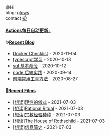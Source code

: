 ###

😄Hi  
blog: [glows](https://glows.github.io)  
contact [📫](duncyun@gmail.com)


<!--
**glows/glows** is a ✨ _special_ ✨ repository because its `README.md` (this file) appears on your GitHub profile.

Here are some ideas to get you started:

- 🔭 I’m currently working on ...
- 🌱 I’m currently learning ...
- 👯 I’m looking to collaborate on ...
- 🤔 I’m looking for help with ...
- 💬 Ask me about ...
- 📫 How to reach me: ...
- 😄 Pronouns: ...
- ⚡ Fun fact: ...
-->

**<a href="https://github.com/glows/glows/actions" target="_blank">Actions每日自动更新 : </a>**

<table>
<tr>

<tb valign="top" width="50%">

#### ✨<a href="https://glows.github.io" target="_blank">Recent Blog</a>

<!-- blog starts -->

- <a href='https://glows.github.io/_posts/2020-11-04-docker-checklist/' target='_blank'>Docker Checklist</a> - 2020-11-04
- <a href='https://glows.github.io/_posts/2020-10-13-typescript%E5%AD%A6%E4%B9%A0/' target='_blank'>typescript学习</a> - 2020-10-13
- <a href='https://glows.github.io/_posts/2020-10-12-sql-%E5%9F%BA%E6%9C%AC%E5%91%BD%E4%BB%A4/' target='_blank'>sql 基本命令</a> - 2020-10-12
- <a href='https://glows.github.io/_posts/2020-02-14-node-%E5%90%8E%E7%AB%AF%E5%AE%9E%E8%B7%B5/' target='_blank'>node 后端实践</a> - 2020-09-14
- <a href='https://glows.github.io/_posts/2020-08-27%E5%89%8D%E7%AB%AF%E5%B8%B8%E7%94%A8%E5%B7%A5%E5%85%B7%E6%96%B9%E6%B3%95/' target='_blank'>前端常用工具方法</a> - 2020-08-27

<!-- blog ends -->
</tb>

#### 🌱<a href="https://www.douban.com/people/65855501/" target="_blank">Recent Films</a>

<tb valign="top" width="50%">
<!-- douban starts -->

- <a href='https://book.douban.com/subject/1345161/' target='_blank'>[想读]理性的儀式</a> - 2021-07-03
- <a href='https://book.douban.com/subject/1355221/' target='_blank'>[想读]Rational Ritual</a> - 2021-07-03
- <a href='https://book.douban.com/subject/1280205/' target='_blank'>[想读]宗教经验种种</a> - 2021-07-03
- <a href='https://book.douban.com/subject/1799123/' target='_blank'>[想读]The House of Rothschild</a> - 2021-07-03
- <a href='https://book.douban.com/subject/25752043/' target='_blank'>[想读]信息简史</a> - 2021-07-03

<!-- douban ends -->

</tb>

</tr>
</table>
